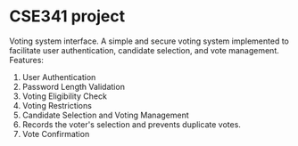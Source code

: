 # CSE341 project
Voting system interface. A simple and secure voting system implemented to facilitate user authentication, candidate selection, and vote management.
Features:

1. User Authentication
2. Password Length Validation
3. Voting Eligibility Check
4. Voting Restrictions
5. Candidate Selection and Voting Management
6. Records the voter's selection and prevents duplicate votes.
7. Vote Confirmation


